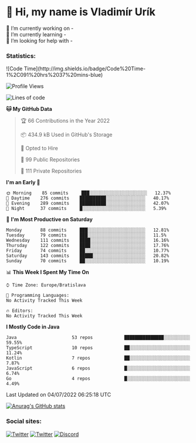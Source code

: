 <h1> 👋 Hi, my name is Vladimír Urík</h1>
<p>
 🔭 I’m currently working on -<br>
 🌱 I’m currently learning -<br>
 🤔 I’m looking for help with -<br>
</p>
<h3>Statistics:</h3>
<!--START_SECTION:waka-->
![Code Time](http://img.shields.io/badge/Code%20Time-1%2C091%20hrs%2037%20mins-blue)

![Profile Views](http://img.shields.io/badge/Profile%20Views-0-blue)

![Lines of code](https://img.shields.io/badge/From%20Hello%20World%20I%27ve%20Written-1%20Million%20lines%20of%20code-blue)

**🐱 My GitHub Data** 

> 🏆 66 Contributions in the Year 2022
 > 
> 📦 434.9 kB Used in GitHub's Storage 
 > 
> 💼 Opted to Hire
 > 
> 📜 99 Public Repositories 
 > 
> 🔑 111 Private Repositories  
 > 
**I'm an Early 🐤** 

```text
🌞 Morning    85 commits     ███░░░░░░░░░░░░░░░░░░░░░░   12.37% 
🌆 Daytime    276 commits    ██████████░░░░░░░░░░░░░░░   40.17% 
🌃 Evening    289 commits    ██████████░░░░░░░░░░░░░░░   42.07% 
🌙 Night      37 commits     █░░░░░░░░░░░░░░░░░░░░░░░░   5.39%

```
📅 **I'm Most Productive on Saturday** 

```text
Monday       88 commits     ███░░░░░░░░░░░░░░░░░░░░░░   12.81% 
Tuesday      79 commits     ███░░░░░░░░░░░░░░░░░░░░░░   11.5% 
Wednesday    111 commits    ████░░░░░░░░░░░░░░░░░░░░░   16.16% 
Thursday     122 commits    ████░░░░░░░░░░░░░░░░░░░░░   17.76% 
Friday       74 commits     ██░░░░░░░░░░░░░░░░░░░░░░░   10.77% 
Saturday     143 commits    █████░░░░░░░░░░░░░░░░░░░░   20.82% 
Sunday       70 commits     ██░░░░░░░░░░░░░░░░░░░░░░░   10.19%

```


📊 **This Week I Spent My Time On** 

```text
⌚︎ Time Zone: Europe/Bratislava

💬 Programming Languages: 
No Activity Tracked This Week

🔥 Editors: 
No Activity Tracked This Week

```

**I Mostly Code in Java** 

```text
Java                     53 repos            ███████████████░░░░░░░░░░   59.55% 
TypeScript               10 repos            ██░░░░░░░░░░░░░░░░░░░░░░░   11.24% 
Kotlin                   7 repos             ██░░░░░░░░░░░░░░░░░░░░░░░   7.87% 
JavaScript               6 repos             █░░░░░░░░░░░░░░░░░░░░░░░░   6.74% 
Go                       4 repos             █░░░░░░░░░░░░░░░░░░░░░░░░   4.49%

```



 Last Updated on 04/07/2022 06:25:18 UTC
<!--END_SECTION:waka-->

[![Anurag's GitHub stats](https://github-readme-stats.vercel.app/api?username=vladimir-urik)](https://github.com/anuraghazra/github-readme-stats)

<h3>Social sites:</h3>
<p><a href="https://twitter.com/GGGEDR" target="_blank"><img alt="Twitter" src="https://img.shields.io/badge/twitter-%231DA1F2.svg?&style=for-the-badge&logo=twitter&logoColor=white" /></a> <a href="https://www.reddit.com/user/GGGEDR" target="_blank"><img alt="Twitter" src="https://img.shields.io/badge/reddit-%23FE6262.svg?&style=for-the-badge&logo=reddit&logoColor=white" /></a> <a href="https://discord.com/users/535708984959827978" target="_blank"><img alt="Discord" src="https://img.shields.io/badge/discord-%235865f2.svg?&style=for-the-badge&logo=discord&logoColor=white" />
</p>
